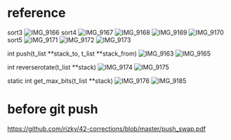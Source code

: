 # reference

sort3
![IMG_9166](https://user-images.githubusercontent.com/25191724/225422713-2753337c-0a9a-4adc-9ce4-6a5434661cee.png)
sort4
![IMG_9167](https://user-images.githubusercontent.com/25191724/225422717-3272e5f2-4781-4e9d-843b-b6ef0510dc07.png)
![IMG_9168](https://user-images.githubusercontent.com/25191724/225422720-02368ba9-e4df-4905-a817-a91872ce3c61.png)
![IMG_9169](https://user-images.githubusercontent.com/25191724/225422722-c146ba32-c0df-4a3c-b4ac-e9e6450f70b8.png)
![IMG_9170](https://user-images.githubusercontent.com/25191724/225422726-62851dcd-6edb-4586-903f-6efa34f17756.png)
sort5
![IMG_9171](https://user-images.githubusercontent.com/25191724/225422728-4b90f158-b57c-4d13-af8f-89f14f70e9df.png)
![IMG_9172](https://user-images.githubusercontent.com/25191724/225422730-fa0c0de0-e853-4b2e-b59f-3c43e43d3df7.png)
![IMG_9173](https://user-images.githubusercontent.com/25191724/225422732-0060cccc-22aa-4247-bda7-73ae08541632.png)

int	push(t_list **stack_to, t_list **stack_from)
![IMG_9163](https://user-images.githubusercontent.com/25191724/225420501-b614e444-674d-462f-b572-588610e4ca81.png)
![IMG_9165](https://user-images.githubusercontent.com/25191724/225421329-aece8604-d251-47f3-bd75-56d2c030a720.png)

int	reverserotate(t_list **stack)
![IMG_9174](https://user-images.githubusercontent.com/25191724/225429028-2682c29e-3abf-44d3-b3b7-8a4b0b1e78b7.png)
![IMG_9175](https://user-images.githubusercontent.com/25191724/225429031-0dab5e8f-28ac-4e51-b995-e9f9a8f23268.png)

static int  get_max_bits(t_list **stack)
![IMG_9176](https://user-images.githubusercontent.com/25191724/225447099-93ea3fa9-9715-4ae8-89f8-44f1e6570f9e.png)
![IMG_9185](../Push_swap/IMG_9185.png)



# before git push

https://github.com/rizky/42-corrections/blob/master/push_swap.pdf



